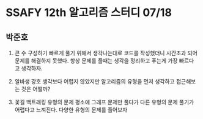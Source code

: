 # SSAFY 12th 알고리즘 스터디 07/18

## 박준호


1. 큰 수 구성하기
빠르게 풀기 위해서 생각나는대로 코드를 작성했더니 시간초과 되어 문제를 해결하지 못했다.
항상 문제를 풀때는 생각을 정리하고 푸는게 가장 빠르다고 생각하자.

2. 알바생 강호
생각보다 어렵지 않았지만 알고리즘의 유형을 먼저 생각하고 접근해보는 것은 어떨까?

3. 꽃길
백트래킹 유형의 문제
평소에 그래프 문제만 풀다가 다른 유형의 문제 풀기가 어렵다고 느껴진다. 다양한 유형의 문제를 풀어보자
